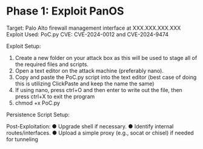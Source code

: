 # Phase 1: Exploit PanOS

Target: Palo Alto firewall management interface at XXX.XXX.XXX.XXX
 Exploit Used: PoC.py
 CVE: CVE-2024-0012 and CVE-2024-9474

Exploit Setup:

1. Create a new folder on your attack box as this will be used to stage all of the required files and scripts.
2. Open a text editor on the attack machine (preferably nano).
3. Copy and paste the PoC.py script into the text editor (best case of doing this is utilizing ClickPaste and keep the name the same)
4. If using nano, press ctrl+O and then enter to write out the file, then press ctrl+X to exit the program
5. chmod +x PoC.py
   

Persistence Script Setup:

Post-Exploitation:
● Upgrade shell if necessary.
● Identify internal routes/interfaces.
● Upload a simple proxy (e.g., socat or chisel) if needed for tunneling
